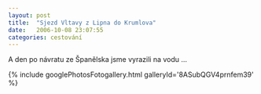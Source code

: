 ```yaml
---
layout: post
title:  "Sjezd Vltavy z Lipna do Krumlova"
date:   2006-10-08 23:07:55
categories: cestování
---
```


A den po návratu ze Španělska jsme vyrazili na vodu ...

{% include googlePhotosFotogallery.html galleryId='8ASubQGV4prnfem39' %}